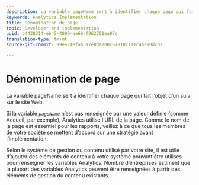 ```yaml
---
description: La variable pageName sert à identifier chaque page qui fait l’objet d’un suivi sur le site Web.
keywords: Analytics Implementation
title: Dénomination de page
topic: Developer and implementation
uuid: b4438314-eb45-4009-aa66-f062701ea07c
translation-type: tm+mt
source-git-commit: 99ee24efaa517e8da700c67818c111c4aa90dc02

---
```



# Dénomination de page

La variable pageName sert à identifier chaque page qui fait l’objet d’un suivi sur le site Web.

Si la variable *`pageName`* n’est pas renseignée par une valeur définie (comme Accueil, par exemple), Analytics utilise l’URL de la page. Comme le nom de la page est essentiel pour les rapports, veillez à ce que tous les membres de votre société se mettent d’accord sur une stratégie avant l’implémentation.

Selon le système de gestion du contenu utilisé par votre site, il est utile d’ajouter des éléments de contenu à votre système pouvant être utilisés pour renseigner les variables Analytics. Nombre d’entreprises estiment que la plupart des variables Analytics peuvent être renseignées à partir des éléments de gestion du contenu existants.
